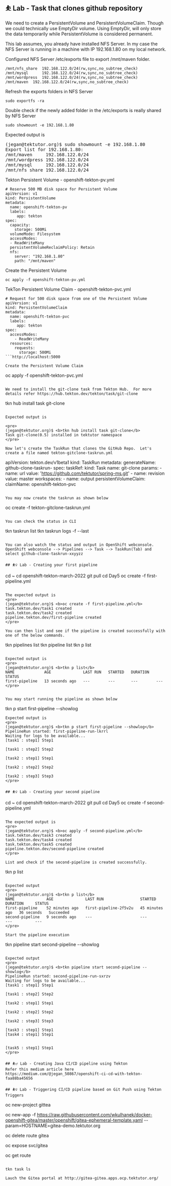 ## ⛹️ Lab - Task that clones github repository
We need to create a PersistentVolume and PersistentVolumeClaim. Though we could technically use EmptyDir volume.  Using EmptyDir, will only store the data temporarily while PersistentVolume is considered permanent.

This lab assumes, you already have installed NFS Server.  In my case the NFS Server is running in a machine with IP 192.168.1.80 on my local network.

Configured NFS Server /etc/exports file to export /mnt/maven folder.
```
/mnt/nfs_share  192.168.122.0/24(rw,sync,no_subtree_check)
/mnt/mysql      192.168.122.0/24(rw,sync,no_subtree_check)
/mnt/wordpress  192.168.122.0/24(rw,sync,no_subtree_check)
/mnt/maven	192.168.122.0/24(rw,sync,no_subtree_check)
```

Refresh the exports folders in NFS Server
```
sudo exportfs -ra
```

Double check if the newly added folder in the /etc/exports is really shared by NFS Server
```
sudo showmount -e 192.168.1.80
```

Expected output is
<pre>
(jegan@tektutor.org)$ sudo showmount -e 192.168.1.80
Export list for 192.168.1.80:
/mnt/maven     192.168.122.0/24
/mnt/wordpress 192.168.122.0/24
/mnt/mysql     192.168.122.0/24
/mnt/nfs_share 192.168.122.0/24
</pre>


Tekton Persistent Volume - openshift-tekton-pv.yml
```
# Reserve 500 MB disk space for Persistent Volume
apiVersion: v1
kind: PersistentVolume
metadata:
  name: openshift-tekton-pv
  labels:
     app: tekton
spec:
  capacity:
    storage: 500Mi
  volumeMode: Filesystem
  accessModes:
  - ReadWriteMany
  persistentVolumeReclaimPolicy: Retain 
  nfs: 
    server: "192.168.1.80"
    path: "/mnt/maven"
```

Create the Persistent Volume
```
oc apply -f openshift-tekton-pv.yml
```

TekTon Persistent Volume Claim - openshift-tekton-pvc.yml
```
# Request for 500 disk space from one of the Persistent Volume
apiVersion: v1
kind: PersistentVolumeClaim
metadata:
  name: openshift-tekton-pvc
  labels:
     app: tekton
spec:
  accessModes:
    - ReadWriteMany
  resources:
    requests:
      storage: 500Mi
```http://localhost:5000

Create the Persistent Volume Claim
```
oc apply -f openshift-tekton-pvc.yml
```

We need to install the git-clone task from Tekton Hub.  For more details refer https://hub.tekton.dev/tekton/task/git-clone
```
tkn hub install task git-clone
```

Expected output is

<pre>
(jegan@tektutor.org)$ <b>tkn hub install task git-clone</b>
Task git-clone(0.5) installed in tektutor namespace
</pre>

Now let's create the TaskRun that clones the GitHub Repo.  Let's create a file named tekton-gitclone-taskrun.yml
```
apiVersion: tekton.dev/v1beta1
kind: TaskRun
metadata:
  generateName: github-clone-taskrun-
spec:
  taskRef:
    kind: Task
    name: git-clone
  params:
    - name: url 
      value: 'https://github.com/tektutor/spring-ms.git'
    - name: revision
      value: master
  workspaces:
    - name: output
      persistentVolumeClaim:
        claimName: openshift-tekton-pvc
```

You may now create the taskrun as shown below
```
oc create -f tekton-gitclone-taskrun.yml
```

You can check the status in CLI
```
tkn taskrun list
tkn taskrun logs -f --last
```

You can also watch the status and output in OpenShift webconsole.
OpenShift webconsole --> Pipelines --> Task --> TaskRun(Tab) and select github-clone-taskrun-xxyyzz

## ⛹️‍♀️ Lab - Creating your first pipeline
```
cd ~
cd openshift-tekton-march-2022
git pull
cd Day5
oc create -f first-pipeline.yml
```

The expected output is
<pre>
(jegan@tektutor.org)$ <b>oc create -f first-pipeline.yml</b>
task.tekton.dev/task1 created
task.tekton.dev/task2 created
pipeline.tekton.dev/first-pipeline created
</pre>

You can then list and see if the pipeline is created successfully with one of the below commands.
```
tkn pipelines list
tkn pipeline list
tkn p list
```

Expected output is
<pre>
(jegan@tektutor.org)$ <b>tkn p list</b>
NAME             AGE              LAST RUN   STARTED   DURATION   STATUS
first-pipeline   13 seconds ago   ---        ---       ---        ---
</pre>


You may start running the pipeline as shown below
```
tkn p start first-pipeline  --showlog
```
Expected output is
<pre>
(jegan@tektutor.org)$ <b>tkn p start first-pipeline --showlog</b>
PipelineRun started: first-pipeline-run-lkrrl
Waiting for logs to be available...
[task1 : step1] Step1

[task1 : step2] Step2

[task2 : step1] Step1

[task2 : step2] Step2

[task2 : step3] Step3
</pre>

## ⛹️‍♀️ Lab - Creating your second pipeline
```
cd ~
cd openshift-tekton-march-2022
git pull
cd Day5
oc create -f second-pipeline.yml
```

The expected output is
<pre>
(jegan@tektutor.org)$ <b>oc apply -f second-pipeline.yml</b>
task.tekton.dev/task3 created
task.tekton.dev/task4 created
task.tekton.dev/task5 created
pipeline.tekton.dev/second-pipeline created
</pre>

List and check if the second-pipeline is created successfully.
```
tkn p list
```

Expected output
<pre>
(jegan@tektutor.org)$ <b>tkn p list</b>
NAME              AGE              LAST RUN                STARTED          DURATION     STATUS
first-pipeline    52 minutes ago   first-pipeline-2f5v2u   45 minutes ago   36 seconds   Succeeded
second-pipeline   9 seconds ago    ---                     ---              ---          ---
</pre>

Start the pipeline execution
```
tkn pipeline start second-pipeline --showlog
```

Expected output
<pre>
(jegan@tektutor.org)$ <b>tkn pipeline start second-pipeline --showlog</b>
PipelineRun started: second-pipeline-run-sxrzv
Waiting for logs to be available...
[task1 : step1] Step1

[task1 : step2] Step2

[task2 : step1] Step1

[task2 : step2] Step2

[task2 : step3] Step3

[task3 : step1] Step1
[task4 : step1] Step1


[task5 : step1] Step1
</pre>

## ⛹️‍♂️ Lab - Creating Java CI/CD pipeline using Tekton
Refer this medium article here https://medium.com/@jegan_50867/openshift-ci-cd-with-tekton-faa88ba45656

## ⛹️‍♀️ Lab - Triggering CI/CD pipeline based on Git Push using Tekton Triggers

```
oc new-project gittea

oc new-app -f https://raw.githubusercontent.com/wkulhanek/docker-openshift-gitea/master/openshift/gitea-ephemeral-template.yaml --param=HOSTNAME=gitea-demo.tektutor.org

oc delete route gitea

oc expose svc/gitea

oc get route

```

tkn task ls

Lauch the Gitea portal at http://gitea-gitea.apps.ocp.tektutor.org/



